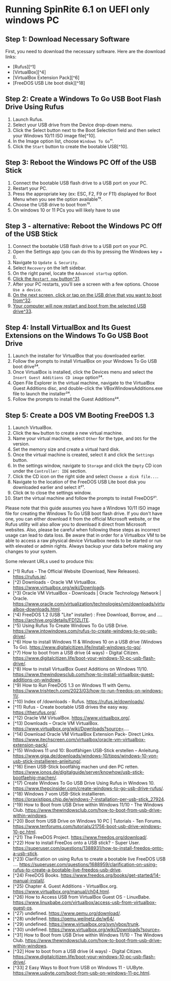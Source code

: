 # Running SpinRite 6.1 on UEFI only windows PC

## Step 1: Download Necessary Software
First, you need to download the necessary software. Here are the download links:
- [Rufus][^1]
- [VirtualBox][^4]
- [VirtualBox Extension Pack][^6]
- [FreeDOS USB Lite boot disk][^18]

## Step 2: Create a Windows To Go USB Boot Flash Drive Using Rufus
1. Launch Rufus.
2. Select your USB drive from the Device drop-down menu.
3. Click the Select button next to the Boot Selection field and then select your Windows 10/11 ISO image file[^10].
4. In the Image option list, choose `Windows To Go`¹¹.
5. Click the `Start` button to create the bootable USB[^10].

## Step 3: Reboot the Windows PC Off of the USB Stick
1. Connect the bootable USB flash drive to a USB port on your PC.
2. Restart your PC.
3. Press the appropriate key (ex: ESC, F2, F9 or F11) displayed for Boot Menu when you see the option available¹⁵.
4. Choose the USB drive to boot from¹⁵.
5. On windows 10 or 11 PCs you will likely have to use

## Step 3 - alternative: Reboot the Windows PC Off of the USB Stick
1.  Connect the bootable USB flash drive to a USB port on your PC.
2.  Open the Settings app (you can do this by pressing the Windows key + I).
3.  Navigate to  `Update & Security`.
4.  Select  `Recovery`  on the left sidebar.
5.  On the right panel, locate the  `Advanced startup`  option.
6.  [Click the  `Restart now`  button](https://www.thewindowsclub.com/how-to-boot-from-usb-drive-within-windows)[^31](https://www.thewindowsclub.com/how-to-boot-from-usb-drive-within-windows).
7.  After your PC restarts, you’ll see a screen with a few options. Choose  `Use a device`.
8.  [On the next screen, click or tap on the USB drive that you want to boot from](https://www.thewindowsclub.com/how-to-boot-from-usb-drive-within-windows)[^32](https://www.thewindowsclub.com/how-to-boot-from-usb-drive-within-windows).
9.  [Your computer will now restart and boot from the selected USB drive](https://www.thewindowsclub.com/how-to-boot-from-usb-drive-within-windows)[^33](https://www.thewindowsclub.com/how-to-boot-from-usb-drive-within-windows).

## Step 4: Install VirtualBox and Its Guest Extensions on the Windows To Go USB Boot Drive
1. Launch the installer for VirtualBox that you downloaded earlier.
2. Follow the prompts to install VirtualBox on your Windows To Go USB boot drive²⁴.
3. Once VirtualBox is installed, click the Devices menu and select the `Insert Guest Additions CD image` option²⁴.
4. Open File Explorer in the virtual machine, navigate to the VirtualBox Guest Additions disc, and double-click the VBoxWindowsAdditions.exe file to launch the installer²⁴.
5. Follow the prompts to install the Guest Additions²⁴.

## Step 5: Create a DOS VM Booting FreeDOS 1.3
1. Launch VirtualBox.
2. Click the `New` button to create a new virtual machine.
3. Name your virtual machine, select `Other` for the type, and `DOS` for the version.
4. Set the memory size and create a virtual hard disk.
5. Once the virtual machine is created, select it and click the `Settings` button.
6. In the settings window, navigate to `Storage` and click the `Empty` CD icon under the `Controller: IDE` section.
7. Click the CD icon on the right side and select `Choose a disk file...`.
8. Navigate to the location of the FreeDOS USB Lite boot disk you downloaded earlier and select it²¹.
9. Click `OK` to close the settings window.
10. Start the virtual machine and follow the prompts to install FreeDOS²¹.

Please note that this guide assumes you have a Windows 10/11 ISO image file for creating the Windows To Go USB boot flash drive. If you don't have one, you can either download it from the official Microsoft website, or the Rufus utility will also allow you to download it direct from Microsoft websites. Also, please be careful when following these steps as incorrect usage can lead to data loss. Be aware that in order for a Virtualbox VM to be able to access a raw physical device Virtualbox needs to be started or run with elevated or admin rights. Always backup your data before making any changes to your system.

Some relevant URLs used to produce this:
- [^1) Rufus - The Official Website (Download, New Releases). https://rufus.ie/.
- [^2) Downloads - Oracle VM VirtualBox. https://www.virtualbox.org/wiki/Downloads.
- [^3) Oracle VM VirtualBox - Downloads | Oracle Technology Network | Oracle. https://www.oracle.com/virtualization/technologies/vm/downloads/virtualbox-downloads.html.
- [^4) FreeDOS 1.2 (USB "Lite" installer) : Free Download, Borrow, and .... https://archive.org/details/FD12LITE.
- [^5) Using Rufus To Create Windows To Go USB Drive. https://www.intowindows.com/rufus-to-create-windows-to-go-usb-drive/.
- [^6) How to install Windows 11 & Windows 10 on a USB drive (Windows To Go). https://www.digitalcitizen.life/install-windows-to-go/.
- [^7) How to boot from a USB drive (4 ways) - Digital Citizen. https://www.digitalcitizen.life/boot-your-windows-10-pc-usb-flash-drive/.
- [^8) How to install VirtualBox Guest Additions on Windows 11/10. https://www.thewindowsclub.com/how-to-install-virtualbox-guest-additions-on-windows.
- [^9) How to Run FreeDOS 1.3 on Windows 11 with Qemu. https://www.trishtech.com/2023/03/how-to-run-freedos-on-windows-11/.
- [^10) Index of /downloads - Rufus. https://rufus.ie/downloads/.
- [^11) Rufus - Create bootable USB drives the easy way. https://therufus.org/.
- [^12) Oracle VM VirtualBox. https://www.virtualbox.org/.
- [^13) Downloads – Oracle VM VirtualBox. https://www.virtualbox.org/wiki/Downloads?source=....
- [^14) Download Oracle VM VirtualBox Extension Pack- Direct Links. https://www.itechscreen.com/virtualbox/oracle-vm-virtualbox-extension-pack/.
- [^15) Windows 11 und 10: Bootfähigen USB-Stick erstellen – Anleitung. https://www.giga.de/downloads/windows-10/tipps/windows-10-von-usb-stick-installieren-anleitung/.
- [^16) Einen USB-Stick bootfähig machen und den PC retten. https://www.ionos.de/digitalguide/server/knowhow/usb-stick-bootfaehig-machen/.
- [^17) Create Windows To Go USB Drive Using Rufus in Windows 10. https://www.thepcinsider.com/create-windows-to-go-usb-drive-rufus/.
- [^18) Windows 7 vom USB-Stick installieren. https://praxistipps.chip.de/windows-7-installation-per-usb-stick_27924.
- [^19) How to Boot from USB Drive within Windows 11/10 - The Windows Club. https://www.thewindowsclub.com/how-to-boot-from-usb-drive-within-windows.
- [^20) Boot from USB Drive on Windows 10 PC | Tutorials - Ten Forums. https://www.tenforums.com/tutorials/21756-boot-usb-drive-windows-10-pc.html.
- [^21) The FreeDOS Project. https://www.freedos.org/download/.
- [^22) How to install FreeDos onto a USB stick? - Super User. https://superuser.com/questions/1388931/how-to-install-freedos-onto-a-usb-stick.
- [^23) Clarification on using Rufus to create a bootable live FreeDOS USB .... https://superuser.com/questions/1688959/clarification-on-using-rufus-to-create-a-bootable-live-freedos-usb-drive.
- [^24) FreeDOS Books. https://www.freedos.org/books/get-started/14-manual-install/.
- [^25) Chapter 4. Guest Additions - VirtualBox.org. https://www.virtualbox.org/manual/ch04.html.
- [^26) How to Access USB from VirtualBox Guest OS - LinuxBabe. https://www.linuxbabe.com/virtualbox/access-usb-from-virtualbox-guest-os.
- [^27) undefined. https://www.qemu.org/download/.
- [^28) undefined. https://qemu.weilnetz.de/w64/.
- [^29) undefined. https://www.virtualbox.org/svn/vbox/trunk.
- [^30) undefined. https://www.virtualbox.org/wiki/Downloads?source=.
- [^31] How to Boot from USB Drive within Windows 11/10 - The Windows Club. https://www.thewindowsclub.com/how-to-boot-from-usb-drive-within-windows.
- [^32] How to boot from a USB drive (4 ways) - Digital Citizen. https://www.digitalcitizen.life/boot-your-windows-10-pc-usb-flash-drive/.
- [^33] 2 Easy Ways to Boot from USB on Windows 11 - UUByte. https://www.uubyte.com/boot-from-usb-on-windows-11-pc.html.
